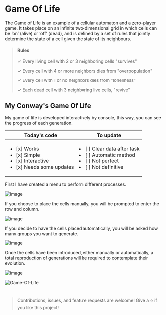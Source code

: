 # Game Of Life
The Game of Life is an example of a cellular automaton and a zero-player game. It takes place on an infinite two-dimensional grid in which cells can be ‘on’ (alive) or ‘off’ (dead), and is defined by a set of rules that jointly determine the state of a cell given the state of its neighbours.

> **<h4>Rules</h4>**
> 
> &check; Every living cell with 2 or 3 neighboring cells \"survives\"
>
> &check; Every cell with 4 or more neighbors dies from \"overpopulation\"
>
> &check; Every cell with 1 or no neighbors dies from \"loneliness\"
>
> &check; Each dead cell with 3 neighboring live cells, \"revive\"
> 

## My Conway's Game Of Life
My game of life is developed interactively by console, this way, you can see the progress of each generation.

| Today's code  | To update |
| ------------- | ------------- |
|  <ul><li>[x] Works</li><li>[x] Simple</li><li>[x] Interactive</li><li>[x] Needs some updates</li></ul>  | <li>[ ] Clear data after task</li><li>[ ] Automatic method</li><li>[ ] Not perfect</li><li>[ ] Not definitive</li>  |

First I have created a menu to perform different processes.

![image](https://user-images.githubusercontent.com/100146028/161976424-92157742-0658-4aa7-9657-23d6ea174838.png)  

If you choose to place the cells manually, you will be prompted to enter the row and column.

![image](https://user-images.githubusercontent.com/100146028/161976713-8d73600d-f618-4802-aea3-4ccc04561bb4.png)

If you decide to have the cells placed automatically, you will be asked how many groups you want to generate.

![image](https://user-images.githubusercontent.com/100146028/161977372-feff7aaa-2e36-45f4-a05d-289c9ae2c8cb.png)

Once the cells have been introduced, either manually or automatically, a total reproduction of generations will be required to contemplate their evolution.

![image](https://user-images.githubusercontent.com/100146028/161977557-15e75b7f-89cf-4a48-b5c6-0de575e11b41.png)

![Game-Of-Life](https://user-images.githubusercontent.com/100146028/162016913-9d45c124-3aac-446e-a017-c0bca442e076.gif)

#
>Contributions, issues, and feature requests are welcome!
>Give a ⭐️ if you like this project!
